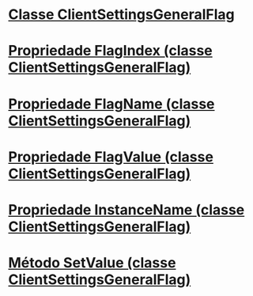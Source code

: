# [Classe ClientSettingsGeneralFlag](clientsettingsgeneralflag-class.md)
# [Propriedade FlagIndex (classe ClientSettingsGeneralFlag)](flagindex-property-clientsettingsgeneralflag-class.md)
# [Propriedade FlagName (classe ClientSettingsGeneralFlag)](flagname-property-clientsettingsgeneralflag-class.md)
# [Propriedade FlagValue (classe ClientSettingsGeneralFlag)](flagvalue-property-clientsettingsgeneralflag-class.md)
# [Propriedade InstanceName (classe ClientSettingsGeneralFlag)](instancename-property-clientsettingsgeneralflag-class.md)
# [Método SetValue (classe ClientSettingsGeneralFlag)](setvalue-method-clientsettingsgeneralflag-class.md)
